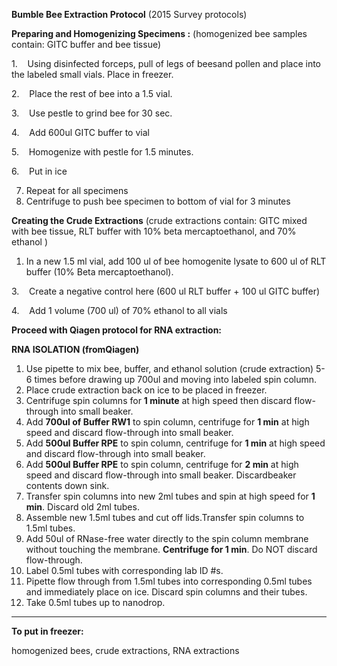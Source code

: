 **Bumble Bee Extraction Protocol** (2015 Survey protocols)

**Preparing and Homogenizing Specimens :** (homogenized bee samples contain: GITC buffer and bee tissue)

1.    Using disinfected forceps, pull of legs of beesand pollen and place into the labeled small vials. Place in freezer.

2.    Place the rest of bee into a 1.5 vial.

3.    Use pestle to grind bee for 30 sec.

4.    Add 600ul GITC buffer to vial

5.    Homogenize with pestle for 1.5 minutes.

6.    Put in ice

7. Repeat for all specimens
8. Centrifuge to push bee specimen to bottom of vial for 3 minutes

**Creating the Crude Extractions** (crude extractions contain: GITC mixed with bee tissue, RLT buffer with 10% beta mercaptoethanol, and 70% ethanol )

1. In a new 1.5 ml vial, add 100 ul of bee homogenite lysate to 600 ul of RLT buffer (10% Beta mercaptoethanol). 

3.    Create a negative control here (600 ul RLT buffer + 100 ul GITC buffer)


4.    Add 1 volume (700 ul) of 70% ethanol to all vials

**Proceed with Qiagen protocol for RNA extraction:**

**RNA ISOLATION (fromQiagen)**

1. Use pipette to mix bee, buffer, and ethanol solution (crude extraction) 5-6 times before drawing up 700ul and moving into labeled spin column.
2. Place crude extraction back on ice to be placed in freezer. 
3. Centrifuge spin columns for **1 minute** at high speed then discard flow-through into small beaker.
4. Add **700ul of Buffer RW1** to spin column, centrifuge for **1 min** at high speed and discard flow-through into small beaker.
5. Add **500ul Buffer RPE** to spin column, centrifuge for **1 min** at high speed and discard flow-through into small beaker.
6. Add **500ul Buffer RPE** to spin column, centrifuge for **2 min** at high speed and discard flow-through into small beaker. Discardbeaker contents down sink.
7. Transfer spin columns into new 2ml tubes and spin at high speed for **1 min**. Discard old 2ml tubes.
8. Assemble new 1.5ml tubes and cut off lids.Transfer spin columns to 1.5ml tubes.
9. Add 50ul of RNase-free water directly to the spin column membrane without touching the membrane. **Centrifuge for 1 min**. Do NOT discard flow-through.
10. Label 0.5ml tubes with corresponding lab ID #s. 
11. Pipette flow through from 1.5ml tubes into corresponding 0.5ml tubes and immediately place on ice. Discard spin columns and their tubes.
12. Take 0.5ml tubes up to nanodrop.

------

**To put in freezer:**

homogenized bees, crude extractions, RNA extractions